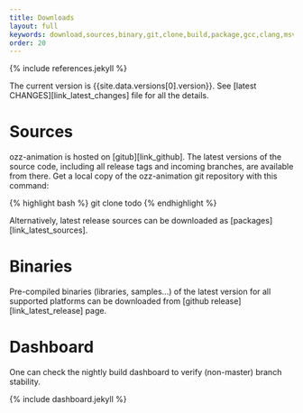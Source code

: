 ```yaml
---
title: Downloads
layout: full
keywords: download,sources,binary,git,clone,build,package,gcc,clang,msvc,visual studio,mac,osx,ios,windows,linux,debian,freebsd
order: 20
---
```


{% include references.jekyll %}

The current version is {{site.data.versions[0].version}}. See [latest CHANGES][link_latest_changes] file for all the details.

Sources
=======

ozz-animation is hosted on [gitub][link_github]. The latest versions of the source code, including all release tags and incoming branches, are available from there. Get a local copy of the ozz-animation git repository with this command:

{% highlight bash %}
git clone todo
{% endhighlight %}

Alternatively, latest release sources can be downloaded as [packages][link_latest_sources].

Binaries
========

Pre-compiled binaries (libraries, samples...) of the latest version for all supported platforms can be downloaded from [github release][link_latest_release] page.

Dashboard
=========

One can check the nightly build dashboard to verify (non-master) branch stability.

{% include dashboard.jekyll %}

